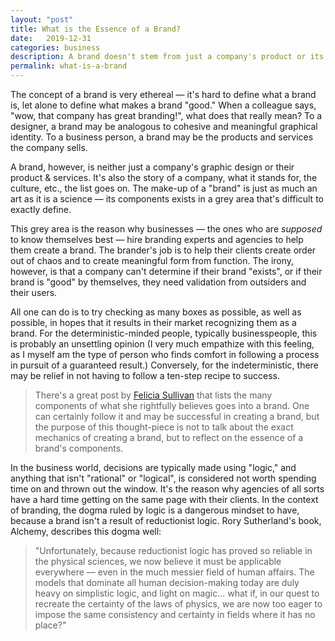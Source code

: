 ```yaml
---
layout: "post"
title: What is the Essence of a Brand?
date:   2019-12-31
categories: business
description: A brand doesn't stem from just a company's product or its design. On the contrary, a company's product and design are just expressions of a company's "brand." In this post we'll explore the make-up of a brand.
permalink: what-is-a-brand
---
```


The concept of a brand is very ethereal — it's hard to define what a brand is, let alone to define what makes a brand "good." When a colleague says, "wow, that company has great branding!", what does that really mean? To a designer, a brand may be analogous to cohesive and meaningful graphical identity. To a business person, a brand may be the products and services the company sells.

A brand, however, is neither just a company's graphic design or their product & services. It's also the story of a company, what it stands for, the culture, etc., the list goes on. The make-up of a "brand" is just as much an art as it is a science — its components exists in a grey area that's difficult to exactly define.

This grey area is the reason why businesses — the ones who are _supposed_ to know themselves best — hire branding experts and agencies to help them create a brand. The brander's job is to help their clients create order out of chaos and to create meaningful form from function. The irony, however, is that a company can't determine if their brand "exists", or if their brand is "good" by themselves, they need validation from outsiders and their users.

All one can do is to try checking as many boxes as possible, as well as possible, in hopes that it results in their market recognizing them as a brand. For the deterministic-minded people, typically businesspeople, this is probably an unsettling opinion (I very much empathize with this feeling, as I myself am the type of person who finds comfort in following a process in pursuit of a guaranteed result.) Conversely, for the indeterministic, there may be relief in not having to follow a ten-step recipe to success.

> There's a great post by [Felicia Sullivan](https://medium.com/s/how-to-build-a-brand/lets-talk-about-how-to-build-a-brand-543b2dfbc4f5) that lists the many components of what she rightfully believes goes into a brand. One can certainly follow it and may be successful in creating a brand, but the purpose of this thought-piece is not to talk about the exact mechanics of creating a brand, but to reflect on the essence of a brand's components.

In the business world, decisions are typically made using "logic," and anything that isn't "rational" or "logical", is considered not worth spending time on and thrown out the window. It's the reason why agencies of all sorts have a hard time getting on the same page with their clients. In the context of branding, the dogma ruled by logic is a dangerous mindset to have, because a brand isn't a result of reductionist logic. Rory Sutherland's book, Alchemy, describes this dogma well:

> "Unfortunately, because reductionist logic has proved so reliable in the physical sciences, we now believe it must be applicable everywhere — even in the much messier field of human affairs. The models that dominate all human decision-making today are duly heavy on simplistic logic, and light on magic... what if, in our quest to recreate the certainty of the laws of physics, we are now too eager to impose the same consistency and certainty in fields where it has no place?"

